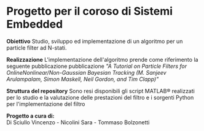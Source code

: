 # Progetto per il coroso di Sistemi Embedded

<b>Obiettivo</b>
Studio, sviluppo ed implementazione di un algoritmo per un particle filter ad N-stati.

<b>Realizzazione</b>
L'implementazione dell'algoritmo prende come riferimento la seguente pubblicazione pubblicazione 
<i>"A Tutorial on Particle Filters for OnlineNonlinear/Non-Gaussian Bayesian Tracking (M. Sanjeev Arulampalam, Simon Maskell, Neil Gordon, and Tim Clapp)"</i>

<b>Struttura del repository</b>
Sono resi disponibili gli script MATLAB® realizzati per lo studio e la valutazione delle prestazioni del filtro e 
i sorgenti Python per l'implementazione del filtro

<b>Progetto a cura di:</b><br>
Di Sciullo Vincenzo - Nicolini Sara - Tommaso Bolzonetti


